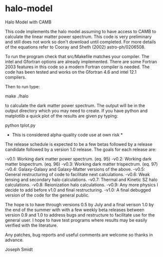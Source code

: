 halo-model
==========

Halo Model with CAMB

This code implements the halo model assuming to have access to CAMB to
calculate the linear matter power spectrum. This code is very preliminary and
still does not work so don't download until completed.  For more details of the equations refer to Cooray and Sheth (2002) astro-ph/0206508.

To run the program check that src/Makefile matches your compiler.  The intel
and Gfortran options are already implemented. There are some Fortran 2003
features in this code so a modern Fortran compiler is needed. The code has been
tested and works on the Gfortran 4.6 and intel 12.1 compilers.  

Then to run type:

make
./halo

to calculate the dark matter power spectrum.  The output will be in the output
directory which you may need to create. If you have python and matplotlib a
quick plot of the results are given py typing:

python tplot.py

* This is considered alpha-quality code use at own risk *

The release schedule is expected to be a few betas followed by a release
candidate followed by a version 1.0 release.  The goals for each release 
are:

  -v0.1: Working dark matter power spectrum. (eq. 95)
  -v0.2: Working dark matter bispectrum.     (eq. 96)
  -v0.3: Working dark matter trispectrum.    (eq. 97)
  -v0.4: Galaxy-Galaxy and Galaxy-Matter versions of the above.
  -v0.5: General restructuring of code to facilitate next calculations.
  -v0.6: Weak lensing and secondary halo calculations.
  -v0.7: Thermal and Kinetic SZ halo calculations.
  -v0.8: Reionization halo calculations.
  -v0.9: Any more physics I decide to add before v1.0 and final restructuring.
  -v1.0: A final debugged version of the code for the general public.

The hope is to have through versions 0.5 by July and a final verison 1.0 by the
end of the summer with with a few weekly beta releases between version 0.9 and
1.0 to address bugs and restructure to facilitate use for the general user. I
hope to have test programs where results may be easily verified with the
literature. 

Any patches, bug reports and useful comments are welcome so thanks in advance.

Joseph Smidt

